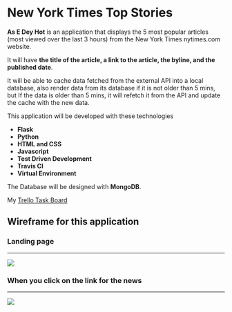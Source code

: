 # New York Times Top Stories

**As E Dey Hot** is an application that displays the 5 most popular articles (most viewed over the last 3 hours) from the New York Times nytimes.com website.

It will have **the title of the article, a link to the article, the byline, and the published date**.

It will be able to cache data fetched from the external API into a local database, also render data from its database if it is not older than 5 mins, but If the data is older than 5 mins, it will refetch it from the API and update the cache with the new data.

This application will be developed with these technologies 


* **Flask**
* **Python**
* **HTML and CSS**
* **Javascript**
* **Test Driven Development**
* **Travis CI**
* **Virtual Environment**

The Database will be designed with **MongoDB**.

My [Trello Task Board](https://trello.com/b/goXf0uUb/new-york-times-top-stories-project)




## Wireframe for this application 


### Landing page

---

![ ](https://user-images.githubusercontent.com/37116552/46248387-900b9880-c410-11e8-8592-0d65146323db.jpg)




### When you click on the link for the news

---

![ ](https://user-images.githubusercontent.com/37116552/46248430-20e27400-c411-11e8-8fd5-a829e5aae833.jpg)
